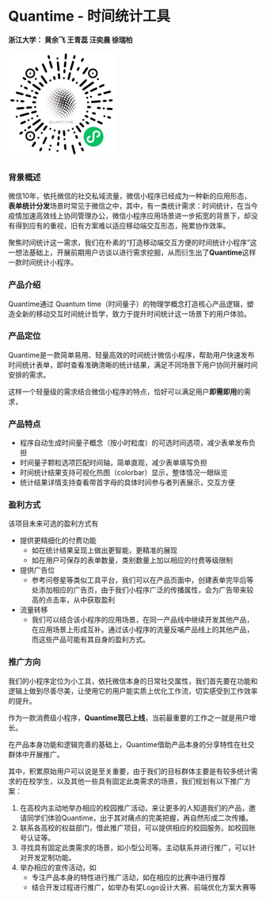 # Quantime - 时间统计工具

**浙江大学： 黄余飞  王青蕊  汪奕晨  徐瑞柏**

<img src="../Src/QRcode3.jpg" alt="50%" style="zoom:50%;" />

### 背景概述

微信10年，依托微信的社交私域流量，微信小程序已经成为一种新的应用形态，**表单统计分发**场景时常见于微信之中，其中，有一类统计需求：时间统计，在当今疫情加速高效线上协同管理办公，微信小程序应用场景进一步拓宽的背景下，却没有得到应有的重视，旧有方案难以适应移动端交互形态，拖累协作效率。

聚焦时间统计这一需求，我们在朴素的“打造移动端交互方便的时间统计小程序”这一想法基础上，开展前期用户访谈以进行需求挖掘，从而衍生出了**Quantime**这样一款时间统计小程序。



### 产品介绍

Quantime通过 Quantum time（时间量子）的物理学概念打造核心产品逻辑，塑造全新的移动交互时间统计哲学，致力于提升时间统计这一场景下的用户体验。



### 产品定位

Quantime是一款简单易用、轻量高效的时间统计微信小程序，帮助用户快速发布时间统计表单，即时查看准确清晰的统计结果，满足不同场景下用户协同开展时间安排的需求。

这样一个轻量级的需求结合微信小程序的特点，恰好可以满足用户**即需即用**的需求，



### 产品特点

* 程序自动生成时间量子概念（按小时粒度）的可选时间选项，减少表单发布负担
* 时间量子颗粒选项匹配时间轴，简单直观，减少表单填写负担
* 时间统计结果支持可视化热图（colorbar）显示，整体情况一眼纵览
* 统计结果详情支持查看带首字母的具体时间参与者列表展示，交互方便



### 盈利方式

该项目未来可选的盈利方式有

+ 提供更精细化的付费功能
  + 如在统计结果呈现上做出更智能，更精准的展现
  + 如在用户可保存的表单数量，类别数量上加以相应的付费等级限制
+ 提供广告位
  + 参考问卷星等类似工具平台，我们可以在产品页面中，创建表单完毕后等处添加相应的广告页，由于我们小程序广泛的传播属性，会为广告带来较高的点击率，从中获取盈利
+ 流量转移
  + 我们可以结合该小程序的应用场景，在同一产品线中继续开发其他产品，在应用场景上形成互补。通过该小程序的流量反哺产品线上的其他产品，而这些产品可能有其自身的盈利方式。

### 推广方向

我们的小程序定位为小工具，依托微信本身的日常社交属性，我们首先要在功能和逻辑上做到尽善尽美，让使用它的用户能实质上优化工作流，切实感受到工作效率的提升。

作为一款消费级小程序，**Quantime现已上线**，当前最重要的工作之一就是用户增长。

在产品本身功能和逻辑完善的基础上，Quantime借助产品本身的分享特性在社交群体中开展推广。

其中，积累原始用户可以说是至关重要，由于我们的目标群体主要是有较多统计需求的在校学生，以及其他一些具有固定此类需求的场景，我们规划有以下推广方案：

1. 在高校内主动地举办相应的校园推广活动，来让更多的人知道我们的产品，邀请同学们体验Quantime，出于其对痛点的完美把握，再自然形成二次传播。
2. 联系各高校的权益部门，借此推广项目，可以提供相应的校园服务。如校园账号认证等。
3. 寻找具有固定此类需求的场景，如小型公司等。主动联系并进行推广，可以针对开发定制功能。
4. 举办相应的宣传活动，如
   + 专注产品本身的特性进行推广活动，如在相应的比赛中进行推荐
   + 结合开发过程进行推广，如举办有奖Logo设计大赛、前端优化方案大赛等